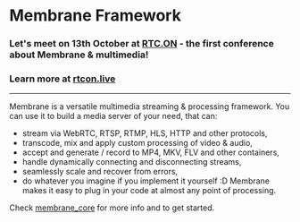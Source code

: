 # Membrane Framework

### []() Let's meet on 13th October at [RTC.ON](https://rtcon.live) - the first conference about Membrane & multimedia!</span>
### []() Learn more at [rtcon.live](https://rtcon.live)

---

Membrane is a versatile multimedia streaming & processing framework. You can use it to build a media server of your need, that can:
- stream via WebRTC, RTSP, RTMP, HLS, HTTP and other protocols,
- transcode, mix and apply custom processing of video & audio,
- accept and generate / record to MP4, MKV, FLV and other containers,
- handle dynamically connecting and disconnecting streams,
- seamlessly scale and recover from errors,
- do whatever you imagine if you implement it yourself :D Membrane makes it easy to plug in your code at almost any point of processing.

Check [membrane_core](https://github.com/membraneframework/membrane_core/tree/readme) for more info and to get started.
